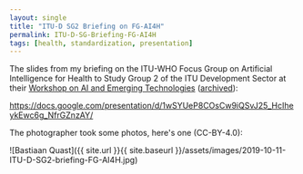 ```yaml
---
layout: single
title: "ITU-D SG2 Briefing on FG-AI4H"
permalink: ITU-D-SG-Briefing-FG-AI4H
tags: [health, standardization, presentation]
---
```


The slides from my briefing on the ITU-WHO Focus Group on Artificial Intelligence for Health to Study Group 2 of the ITU Development Sector at their [Workshop on AI and Emerging Technologies](https://www.itu.int/en/ITU-D/Study-Groups/2018-2021/Pages/meetings/tutorial_AI_oct19.aspx) ([archived](https://web.archive.org/web/20200611121416/https://www.itu.int/en/ITU-D/Study-Groups/2018-2021/Pages/meetings/tutorial_AI_oct19.aspx)):

<https://docs.google.com/presentation/d/1wSYUeP8COsCw9iQSvJ25_HcIheykEwc6g_NfrGZnzAY/>

The photographer took some photos, here's one (CC-BY-4.0):

![Bastiaan Quast]({{ site.url }}{{ site.baseurl }}/assets/images/2019-10-11-ITU-D-SG2-briefing-FG-AI4H.jpg)

